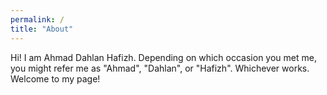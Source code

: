 ```yaml
---
permalink: /
title: "About"
---
```


Hi! I am Ahmad Dahlan Hafizh. Depending on which occasion you met me, you might refer me as "Ahmad", "Dahlan", or "Hafizh". Whichever works. Welcome to my page!